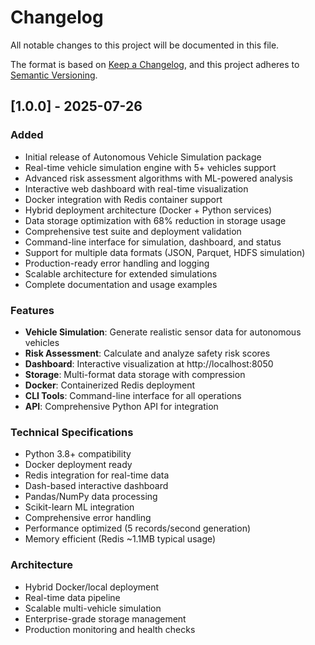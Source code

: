 # Changelog

All notable changes to this project will be documented in this file.

The format is based on [Keep a Changelog](https://keepachangelog.com/en/1.0.0/),
and this project adheres to [Semantic Versioning](https://semver.org/spec/v2.0.0.html).

## [1.0.0] - 2025-07-26

### Added
- Initial release of Autonomous Vehicle Simulation package
- Real-time vehicle simulation engine with 5+ vehicles support
- Advanced risk assessment algorithms with ML-powered analysis
- Interactive web dashboard with real-time visualization
- Docker integration with Redis container support
- Hybrid deployment architecture (Docker + Python services)
- Data storage optimization with 68% reduction in storage usage
- Comprehensive test suite and deployment validation
- Command-line interface for simulation, dashboard, and status
- Support for multiple data formats (JSON, Parquet, HDFS simulation)
- Production-ready error handling and logging
- Scalable architecture for extended simulations
- Complete documentation and usage examples

### Features
- **Vehicle Simulation**: Generate realistic sensor data for autonomous vehicles
- **Risk Assessment**: Calculate and analyze safety risk scores
- **Dashboard**: Interactive visualization at http://localhost:8050
- **Storage**: Multi-format data storage with compression
- **Docker**: Containerized Redis deployment
- **CLI Tools**: Command-line interface for all operations
- **API**: Comprehensive Python API for integration

### Technical Specifications
- Python 3.8+ compatibility
- Docker deployment ready
- Redis integration for real-time data
- Dash-based interactive dashboard
- Pandas/NumPy data processing
- Scikit-learn ML integration
- Comprehensive error handling
- Performance optimized (5 records/second generation)
- Memory efficient (Redis ~1.1MB typical usage)

### Architecture
- Hybrid Docker/local deployment
- Real-time data pipeline
- Scalable multi-vehicle simulation
- Enterprise-grade storage management
- Production monitoring and health checks
